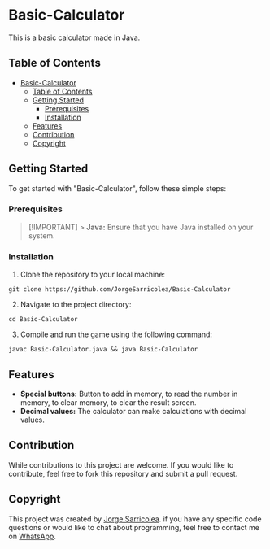 # Basic-Calculator

This is a basic calculator made in Java.

## Table of Contents

- [Basic-Calculator](#basic-calculator)
  - [Table of Contents](#table-of-contents)
  - [Getting Started](#getting-started)
    - [Prerequisites](#prerequisites)
    - [Installation](#installation)
  - [Features](#features)
  - [Contribution](#contribution)
  - [Copyright](#copyright)

## Getting Started

To get started with "Basic-Calculator", follow these simple steps:

### Prerequisites

> [!IMPORTANT] > **Java:** Ensure that you have Java installed on your system.

### Installation

1. Clone the repository to your local machine:

```
git clone https://github.com/JorgeSarricolea/Basic-Calculator
```

2. Navigate to the project directory:

```
cd Basic-Calculator
```

3. Compile and run the game using the following command:

```
javac Basic-Calculator.java && java Basic-Calculator
```

## Features

- **Special buttons:** Button to add in memory, to read the number in memory, to clear memory, to clear the result screen.
- **Decimal values:** The calculator can make calculations with decimal values.

## Contribution

While contributions to this project are welcome. If you would like to contribute, feel free to fork this repository and submit a pull request.

## Copyright

This project was created by [Jorge Sarricolea](https://jorgesarricolea.com). if you have any specific code questions or would like to chat about programming, feel free to contact me on [WhatsApp](https://wa.me/529381095593).
```
